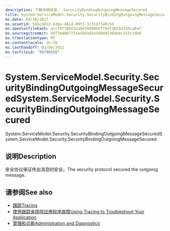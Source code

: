 ```yaml
---
description: 了解详细信息： SecurityBindingOutgoingMessageSecured
title: System.ServiceModel.Security.SecurityBindingOutgoingMessageSecured
ms.date: 03/30/2017
ms.assetid: 5b6cd812-63ba-4614-89f1-3c31d7540c5d
ms.openlocfilehash: accf9ff8b53ca9e35690b9f7edfd625a159ca6a7
ms.sourcegitcommit: ddf7edb67715a5b9a45e3dd44536dabc153c1de0
ms.translationtype: MT
ms.contentlocale: zh-CN
ms.lasthandoff: 02/06/2021
ms.locfileid: "99798558"
---
```

# <a name="systemservicemodelsecuritysecuritybindingoutgoingmessagesecured"></a><span data-ttu-id="e54f0-103">System.ServiceModel.Security.SecurityBindingOutgoingMessageSecured</span><span class="sxs-lookup"><span data-stu-id="e54f0-103">System.ServiceModel.Security.SecurityBindingOutgoingMessageSecured</span></span>

<span data-ttu-id="e54f0-104">System.ServiceModel.Security.SecurityBindingOutgoingMessageSecured</span><span class="sxs-lookup"><span data-stu-id="e54f0-104">System.ServiceModel.Security.SecurityBindingOutgoingMessageSecured</span></span>  
  
## <a name="description"></a><span data-ttu-id="e54f0-105">说明</span><span class="sxs-lookup"><span data-stu-id="e54f0-105">Description</span></span>  

 <span data-ttu-id="e54f0-106">安全协议保证传出消息的安全。</span><span class="sxs-lookup"><span data-stu-id="e54f0-106">The security protocol secured the outgoing message.</span></span>  
  
## <a name="see-also"></a><span data-ttu-id="e54f0-107">请参阅</span><span class="sxs-lookup"><span data-stu-id="e54f0-107">See also</span></span>

- [<span data-ttu-id="e54f0-108">跟踪</span><span class="sxs-lookup"><span data-stu-id="e54f0-108">Tracing</span></span>](index.md)
- [<span data-ttu-id="e54f0-109">使用跟踪来排除应用程序故障</span><span class="sxs-lookup"><span data-stu-id="e54f0-109">Using Tracing to Troubleshoot Your Application</span></span>](using-tracing-to-troubleshoot-your-application.md)
- [<span data-ttu-id="e54f0-110">管理和诊断</span><span class="sxs-lookup"><span data-stu-id="e54f0-110">Administration and Diagnostics</span></span>](../index.md)
